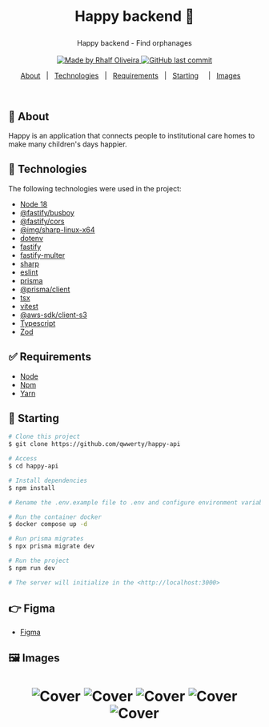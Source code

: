<h1 align="center">

  
Happy backend :rocket:

</h1>

<p align="center">
  Happy backend - Find orphanages
  <br>
  <br>

  <a href="www.linkedin.com/in/rhalfoliveira">
    <img alt="Made by Rhalf Oliveira" src="https://img.shields.io/badge/made%20by-Rhalf%20Oliveira-%237519C1">
  </a>
  <a href="https://github.com/qwwerty/happy-api/commits/master">
    <img alt="GitHub last commit" src="https://img.shields.io/github/last-commit/qwwerty/happy-api">
  </a>

</p>

<p align="center">
  <a href="#dart-sobre">About</a> &#xa0; | &#xa0; 
  <a href="#rocket-tecnologias">Technologies</a> &#xa0; | &#xa0;
  <a href="#white_check_mark-requerimentos">Requirements</a> &#xa0; | &#xa0;
  <a href="#checkered_flag-começando">Starting</a> &#xa0; &#xa0; | &#xa0;
  <a href="#framed_picture-imagens">Images</a> &#xa0; &#xa0;
</p>

<br>

## :dart: About

Happy is an application that connects people to institutional care homes to make many children's days happier.

## :rocket: Technologies

The following technologies were used in the project:

- [Node 18](https://nodejs.org/en)
- [@fastify/busboy](https://www.npmjs.com/package/@fastify/busboy)
- [@fastify/cors](https://github.com/fastify/fastify-cors)
- [@img/sharp-linux-x64](https://www.npmjs.com/package/@img/sharp-linux-x64)
- [dotenv](https://duckduckgo.com/?q=dotenv&atb=v408-4wa&ia=web)
- [fastify](https://fastify.dev/)
- [fastify-multer](https://github.com/fox1t/fastify-multer)
- [sharp](https://duckduckgo.com/?q=sharp+js&atb=v408-4wa&ia=web)
- [eslint](https://eslint.org/)
- [prisma](https://www.prisma.io/)
- [@prisma/client](https://www.prisma.io/docs/orm/prisma-client)
- [tsx](https://duckduckgo.com/?q=tsx+js&atb=v408-4wa&ia=web)
- [vitest](https://vitest.dev/)
- [@aws-sdk/client-s3](https://docs.aws.amazon.com/AWSJavaScriptSDK/v3/latest/client/s3/)
- [Typescript](https://www.typescriptlang.org/)
- [Zod](https://zod.dev/)

## :white_check_mark: Requirements

- [Node](https://nodejs.org/en/)
- [Npm](https://www.npmjs.com/)
- [Yarn](https://yarnpkg.com/lang/en/)

## :checkered_flag: Starting

```bash
# Clone this project
$ git clone https://github.com/qwwerty/happy-api

# Access
$ cd happy-api

# Install dependencies
$ npm install

# Rename the .env.example file to .env and configure environment variables

# Run the container docker
$ docker compose up -d

# Run prisma migrates
$ npx prisma migrate dev

# Run the project
$ npm run dev

# The server will initialize in the <http://localhost:3000>
```

## :point_right: Figma

- [Figma](<https://www.figma.com/file/IvfKjdAkhV4jOKmnaOjW3D/Happy-Web-(Copy)?type=design&node-id=0%3A1&mode=dev>)

## :framed_picture: Images

<h1 align="center">
    <img alt="Cover" src = "./.github/images/image-01.png" />
    <img alt="Cover" src = "./.github/images/image-02.png" />
    <img alt="Cover" src = "./.github/images/image-03.png" />
    <img alt="Cover" src = "./.github/images/image-04.png" />
    <img alt="Cover" src = "./.github/images/image-05.png" />
</h1>
